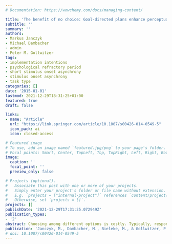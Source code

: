 ```yaml
---
# Documentation: https://wowchemy.com/docs/managing-content/

title: 'The benefit of no choice: Goal-directed plans enhance perceptual processing'
subtitle: ''
summary: ''
authors:
- Markus Janczyk
- Michael Dambacher
- admin
- Peter M. Gollwitzer
tags:
- implementation intentions
- psychological refractory period
- short stimulus onset asynchrony
- stimulus onset asynchrony
- task type
categories: []
date: '2015-01-01'
lastmod: 2021-12-29T18:31:25+01:00
featured: true
draft: false

links:
- name: "Article"
  url: "https://link.springer.com/article/10.1007/s00426-014-0549-5"
  icon_pack: ai
  icon: closed-access

# Featured image
# To use, add an image named `featured.jpg/png` to your page's folder.
# Focal points: Smart, Center, TopLeft, Top, TopRight, Left, Right, BottomLeft, Bottom, BottomRight.
image:
  caption: ''
  focal_point: ''
  preview_only: false

# Projects (optional).
#   Associate this post with one or more of your projects.
#   Simply enter your project's folder or file name without extension.
#   E.g. `projects = ["internal-project"]` references `content/project/deep-learning/index.md`.
#   Otherwise, set `projects = []`.
projects: []
publishDate: '2021-12-29T17:31:25.072949Z'
publication_types:
- '2'
abstract: Choosing among different options is costly. Typically, response times are   slower if participants can choose between several alternatives (free-choice) compared  to when a stimulus determines a single correct response (forced-choice). This performance difference is commonly attributed to additional cognitive processing in free-choice tasks, which require time-consuming decisions between response options. Alternatively, the forced-choice advantage might result from facilitated perceptual processing, a prediction derived from the framework of implementation intentions. This hypothesis was tested in three experiments. Experiments 1 and 2 were PRP experiments and showed the expected underadditive interaction of the SOA manipulation and task type, pointing to a pre-central perceptual origin of the performance difference. Using the additive-factors logic, Experiment 3 further supported this view. We discuss the findings in the light of alternative accounts and offer potential mechanisms underlying performance differences in forced- and free-choice tasks.
publication: 'Janczyk, M., Dambacher, M., Bieleke, M., & Gollwitzer, P. M. (2015). The benefit of no choice: Goal-directed plans enhance perceptual processing. *Psychological Research*, *79*(2), 206–220. https://doi.org/10.1007/s00426-014-0549-5'
# doi: 10.1007/s00426-014-0549-5
---
```

